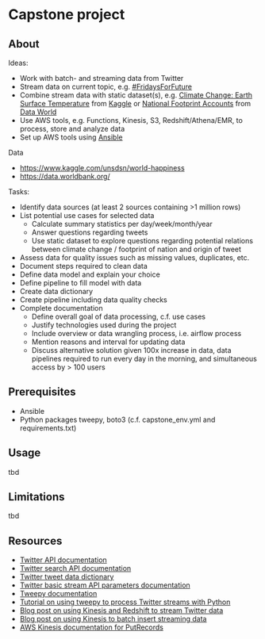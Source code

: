 # Capstone project

## About
Ideas:
* Work with batch- and streaming data from Twitter
* Stream data on current topic, e.g. [#FridaysForFuture](https://twitter.com/hashtag/FridaysForFuture)
* Combine stream data with static dataset(s), e.g. [Climate Change: Earth Surface Temperature](https://www.kaggle.com/berkeleyearth/climate-change-earth-surface-temperature-data) 
from [Kaggle](https://www.kaggle.com/datasets) or 
[National Footprint Accounts](https://data.world/footprint/nfa-2017-edition) from [Data World](https://data.world)
* Use AWS tools, e.g. Functions, Kinesis, S3, Redshift/Athena/EMR, to process, store and analyze data
* Set up AWS tools using [Ansible](https://docs.ansible.com/ansible/latest/index.html)

Data
* https://www.kaggle.com/unsdsn/world-happiness
* https://data.worldbank.org/

Tasks:
* Identify data sources (at least 2 sources containing >1 million rows)
* List potential use cases for selected data
    - Calculate summary statistics per day/week/month/year
    - Answer questions regarding tweets
    - Use static dataset to explore questions regarding potential relations between climate change / footprint of nation 
    and origin of tweet
* Assess data for quality issues such as missing values, duplicates, etc.
* Document steps required to clean data
* Define data model and explain your choice
* Define pipeline to fill model with data
* Create data dictionary
* Create pipeline including data quality checks
* Complete documentation
    - Define overall goal of data processing, c.f. use cases
    - Justify technologies used during the project
    - Include overview or data wrangling process, i.e. airflow process
    - Mention reasons and interval for updating data
    - Discuss alternative solution given 100x increase in data, data pipelines required to run every day in the morning, 
    and simultaneous access by > 100 users

## Prerequisites
* Ansible
* Python packages tweepy, boto3 (c.f. capstone_env.yml and requirements.txt)

## Usage
tbd

## Limitations
tbd

## Resources
* [Twitter API documentation](https://developer.twitter.com/en/docs)
* [Twitter search API documentation](https://developer.twitter.com/en/docs/tweets/search/api-reference/get-search-tweets.html)
* [Twitter tweet data dictionary](https://developer.twitter.com/en/docs/tweets/data-dictionary/overview/tweet-object)
* [Twitter basic stream API parameters documentation](https://developer.twitter.com/en/docs/tweets/filter-realtime/guides/basic-stream-parameters)
* [Tweepy documentation](https://tweepy.readthedocs.io/en/latest/index.html)
* [Tutorial on using tweepy to process Twitter streams with Python](https://www.dataquest.io/blog/streaming-data-python/)
* [Blog post on using Kinesis and Redshift to stream Twitter data](https://medium.com/@siprem/streaming-twitter-feed-using-kinesis-data-firehose-and-redshift-745c96d04f58)
* [Blog post on using Kinesis to batch insert streaming data](https://medium.com/retailmenot-engineering/building-a-high-throughput-data-pipeline-with-kinesis-lambda-and-dynamodb-7d78e992a02d)
* [AWS Kinesis documentation for PutRecords](https://docs.aws.amazon.com/kinesis/latest/APIReference/API_PutRecords.html)